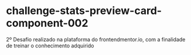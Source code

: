 # challenge-stats-preview-card-component-002
2º Desafio realizado na plataforma do frontendmentor.io, com a finalidade de treinar o conhecimento adquirido
